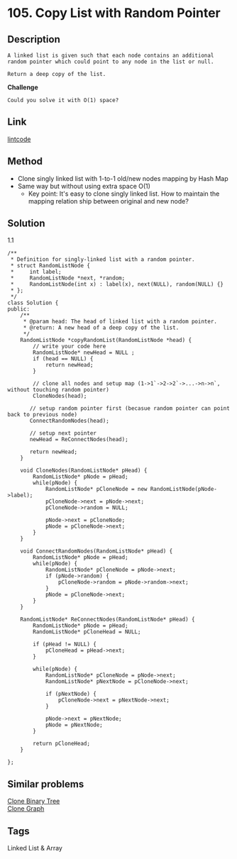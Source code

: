 # 105. Copy List with Random Pointer

## Description
~~~
A linked list is given such that each node contains an additional random pointer which could point to any node in the list or null.

Return a deep copy of the list.
~~~

**Challenge**
```
Could you solve it with O(1) space?
```

## Link
[lintcode](https://www.lintcode.com/problem/copy-list-with-random-pointer/)

## Method
*  Clone singly linked list with 1-to-1 old/new nodes mapping by Hash Map
*  Same way but without using extra space O(1)
    * Key point: It's easy to clone singly linked list. How to maintain the mapping relation ship between original and new node?

## Solution
1.1 
~~~
/**
 * Definition for singly-linked list with a random pointer.
 * struct RandomListNode {
 *     int label;
 *     RandomListNode *next, *random;
 *     RandomListNode(int x) : label(x), next(NULL), random(NULL) {}
 * };
 */
class Solution {
public:
    /**
     * @param head: The head of linked list with a random pointer.
     * @return: A new head of a deep copy of the list.
     */
    RandomListNode *copyRandomList(RandomListNode *head) {
        // write your code here
        RandomListNode* newHead = NULL ;
        if (head == NULL) {
            return newHead;
        }
        
        // clone all nodes and setup map (1->1`->2->2`->...->n->n`, without touching random pointer)
        CloneNodes(head);

       // setup random pointer first (becasue random pointer can point back to previous node)
       ConnectRandomNodes(head);
       
       // setup next pointer
       newHead = ReConnectNodes(head);
       
       return newHead;
    }
    
    void CloneNodes(RandomListNode* pHead) {
        RandomListNode* pNode = pHead;
        while(pNode) {
            RandomListNode* pCloneNode = new RandomListNode(pNode->label);
            pCloneNode->next = pNode->next;
            pCloneNode->random = NULL;
            
            pNode->next = pCloneNode;
            pNode = pCloneNode->next;            
        }
    }
    
    void ConnectRandomNodes(RandomListNode* pHead) {
        RandomListNode* pNode = pHead;
        while(pNode) {
            RandomListNode* pCloneNode = pNode->next;
            if (pNode->random) {
                pCloneNode->random = pNode->random->next;
            }
            pNode = pCloneNode->next;            
        }
    }

    RandomListNode* ReConnectNodes(RandomListNode* pHead) {
        RandomListNode* pNode = pHead;
        RandomListNode* pCloneHead = NULL;
        
        if (pHead != NULL) {
            pCloneHead = pHead->next;
        }

        while(pNode) {
            RandomListNode* pCloneNode = pNode->next;
            RandomListNode* pNextNode = pCloneNode->next;
            
            if (pNextNode) {
                pCloneNode->next = pNextNode->next;
            }
            
            pNode->next = pNextNode;
            pNode = pNextNode;            
        }
        
        return pCloneHead;
    }
    
};
~~~

## Similar problems
[Clone Binary Tree](https://www.lintcode.com/problem/clone-binary-tree/)  
[Clone Graph](https://www.lintcode.com/problem/clone-graph/)  

## Tags
Linked List & Array 
